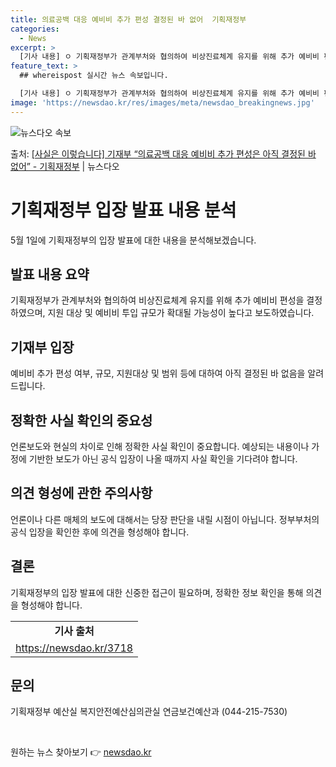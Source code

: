 ```yaml
---
title: 의료공백 대응 예비비 추가 편성 결정된 바 없어  기획재정부
categories:
  - News
excerpt: >
  [기사 내용] ㅇ 기획재정부가 관계부처와 협의하여 비상진료체계 유지를 위해 추가 예비비 편성을 결정하였으며,…
feature_text: >
  ## whereispost 실시간 뉴스 속보입니다.

  [기사 내용] ㅇ 기획재정부가 관계부처와 협의하여 비상진료체계 유지를 위해 추가 예비비 편성을 결정하였으며,…
image: 'https://newsdao.kr/res/images/meta/newsdao_breakingnews.jpg'
---
```


![뉴스다오 속보](https://newsdao.kr/res/images/meta/newsdao_breakingnews.jpg)

<p>출처: <a href="https://newsdao.kr/3718" rel="dofollow">[사실은 이렇습니다] 기재부 “의료공백 대응 예비비 추가 편성은 아직 결정된 바 없어” - 기획재정부</a> | 뉴스다오</p>

<h1>기획재정부 입장 발표 내용 분석</h1>
<p data-ke-size="size16">5월 1일에 기획재정부의 입장 발표에 대한 내용을 분석해보겠습니다.</p>

<h2 data-ke-size="size26">발표 내용 요약</h2>
<p data-ke-size="size16">기획재정부가 관계부처와 협의하여 비상진료체계 유지를 위해 추가 예비비 편성을 결정하였으며, 지원 대상 및 예비비 투입 규모가 확대될 가능성이 높다고 보도하였습니다.</p>

<h2 data-ke-size="size26">기재부 입장</h2>
<p data-ke-size="size16">예비비 추가 편성 여부, 규모, 지원대상 및 범위 등에 대하여 아직 결정된 바 없음을 알려드립니다.</p>

<h2 data-ke-size="size26">정확한 사실 확인의 중요성</h2>
<p data-ke-size="size16">언론보도와 현실의 차이로 인해 정확한 사실 확인이 중요합니다. 예상되는 내용이나 가정에 기반한 보도가 아닌 공식 입장이 나올 때까지 사실 확인을 기다려야 합니다.</p>

<h2 data-ke-size="size26">의견 형성에 관한 주의사항</h2>
<p data-ke-size="size16">언론이나 다른 매체의 보도에 대해서는 당장 판단을 내릴 시점이 아닙니다. 정부부처의 공식 입장을 확인한 후에 의견을 형성해야 합니다.</p>

<h2 data-ke-size="size26">결론</h2>
<p data-ke-size="size16">기획재정부의 입장 발표에 대한 신중한 접근이 필요하며, 정확한 정보 확인을 통해 의견을 형성해야 합니다.</p>

<table>
	<tbody>
		<tr>
			<td style="text-align: center; height: 17px;"><b>기사 출처</b></td>
		</tr>
		<tr>
			<td style="text-align: center; height: 17px;"><a href="https://newsdao.kr/3718">https://newsdao.kr/3718</a></td>
		</tr>
	</tbody>
</table>
<h2 data-ke-size="size26">문의</h2>
<p data-ke-size="size16">기획재정부 예산실 복지안전예산심의관실 연금보건예산과 (044-215-7530)</p>
<p data-ke-size="size16">&nbsp;</p> 

원하는 뉴스 찾아보기 👉 <a href="https://newsdao.kr" rel="dofollow">newsdao.kr</a>



